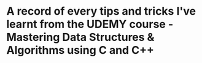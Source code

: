 # A record of every tips and tricks I've learnt from the UDEMY course - Mastering Data Structures & Algorithms using C and C++
